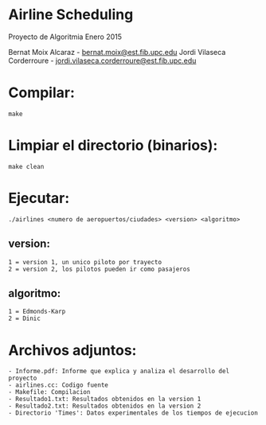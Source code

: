 Airline Scheduling
==================

Proyecto de Algoritmia
Enero 2015

Bernat Moix Alcaraz - bernat.moix@est.fib.upc.edu
Jordi Vilaseca Corderroure - jordi.vilaseca.corderroure@est.fib.upc.edu

# Compilar:
	
	make


# Limpiar el directorio (binarios):
	
	make clean


# Ejecutar:
	
	./airlines <numero de aeropuertos/ciudades> <version> <algoritmo>

## version:
	1 = version 1, un unico piloto por trayecto
	2 = version 2, los pilotos pueden ir como pasajeros

## algoritmo:
	1 = Edmonds-Karp
	2 = Dinic

# Archivos adjuntos:

	- Informe.pdf: Informe que explica y analiza el desarrollo del proyecto
	- airlines.cc: Codigo fuente
	- Makefile: Compilacion
	- Resultado1.txt: Resultados obtenidos en la version 1
	- Resultado2.txt: Resultados obtenidos en la version 2
	- Directorio 'Times': Datos experimentales de los tiempos de ejecucion
